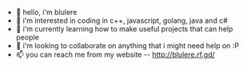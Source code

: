 - 👋 hello, i'm blulere
- 👀 i'm interested in coding in c++, javascript, golang, java and c#
- 🌱 i'm currently learning how to make useful projects that can help people
- 💞️ i'm looking to collaborate on anything that i might need help on :P
- 📫 you can reach me from my website -- http://blulere.rf.gd/

<!---
BlueBlueTeam/BlueBlueTeam is a ✨ special ✨ repository because its `README.md` (this file) appears on your GitHub profile.
You can click the Preview link to take a look at your changes.
--->
